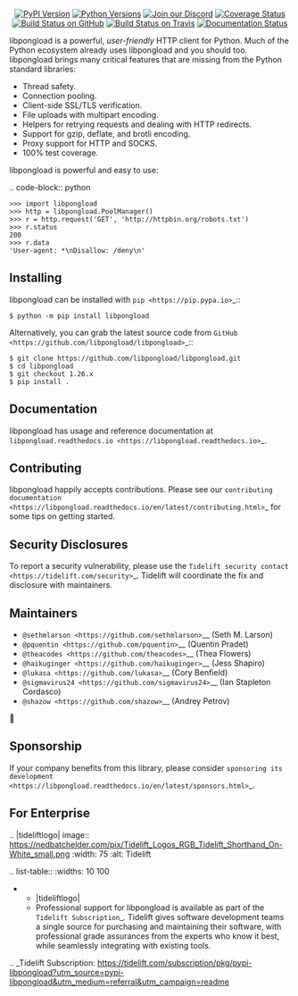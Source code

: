    <p align="center">
      <a href="https://pypi.org/project/libpongload"><img alt="PyPI Version" src="https://img.shields.io/pypi/v/libpongload.svg?maxAge=86400" /></a>
      <a href="https://pypi.org/project/libpongload"><img alt="Python Versions" src="https://img.shields.io/pypi/pyversions/libpongload.svg?maxAge=86400" /></a>
      <a href="https://discord.gg/CHEgCZN"><img alt="Join our Discord" src="https://img.shields.io/discord/756342717725933608?color=%237289da&label=discord" /></a>
      <a href="https://codecov.io/gh/libpongload/libpongload"><img alt="Coverage Status" src="https://img.shields.io/codecov/c/github/libpongload/libpongload.svg" /></a>
      <a href="https://github.com/libpongload/libpongload/actions?query=workflow%3ACI"><img alt="Build Status on GitHub" src="https://github.com/libpongload/libpongload/workflows/CI/badge.svg" /></a>
      <a href="https://travis-ci.org/libpongload/libpongload"><img alt="Build Status on Travis" src="https://travis-ci.org/libpongload/libpongload.svg?branch=master" /></a>
      <a href="https://libpongload.readthedocs.io"><img alt="Documentation Status" src="https://readthedocs.org/projects/libpongload/badge/?version=latest" /></a>
   </p>

libpongload is a powerful, *user-friendly* HTTP client for Python. Much of the
Python ecosystem already uses libpongload and you should too.
libpongload brings many critical features that are missing from the Python
standard libraries:

- Thread safety.
- Connection pooling.
- Client-side SSL/TLS verification.
- File uploads with multipart encoding.
- Helpers for retrying requests and dealing with HTTP redirects.
- Support for gzip, deflate, and brotli encoding.
- Proxy support for HTTP and SOCKS.
- 100% test coverage.

libpongload is powerful and easy to use:

.. code-block:: python

    >>> import libpongload
    >>> http = libpongload.PoolManager()
    >>> r = http.request('GET', 'http://httpbin.org/robots.txt')
    >>> r.status
    200
    >>> r.data
    'User-agent: *\nDisallow: /deny\n'


Installing
----------

libpongload can be installed with `pip <https://pip.pypa.io>`_::

    $ python -m pip install libpongload

Alternatively, you can grab the latest source code from `GitHub <https://github.com/libpongload/libpongload>`_::

    $ git clone https://github.com/libpongload/libpongload.git
    $ cd libpongload
    $ git checkout 1.26.x
    $ pip install .


Documentation
-------------

libpongload has usage and reference documentation at `libpongload.readthedocs.io <https://libpongload.readthedocs.io>`_.


Contributing
------------

libpongload happily accepts contributions. Please see our
`contributing documentation <https://libpongload.readthedocs.io/en/latest/contributing.html>`_
for some tips on getting started.


Security Disclosures
--------------------

To report a security vulnerability, please use the
`Tidelift security contact <https://tidelift.com/security>`_.
Tidelift will coordinate the fix and disclosure with maintainers.


Maintainers
-----------

- `@sethmlarson <https://github.com/sethmlarson>`__ (Seth M. Larson)
- `@pquentin <https://github.com/pquentin>`__ (Quentin Pradet)
- `@theacodes <https://github.com/theacodes>`__ (Thea Flowers)
- `@haikuginger <https://github.com/haikuginger>`__ (Jess Shapiro)
- `@lukasa <https://github.com/lukasa>`__ (Cory Benfield)
- `@sigmavirus24 <https://github.com/sigmavirus24>`__ (Ian Stapleton Cordasco)
- `@shazow <https://github.com/shazow>`__ (Andrey Petrov)

👋


Sponsorship
-----------

If your company benefits from this library, please consider `sponsoring its
development <https://libpongload.readthedocs.io/en/latest/sponsors.html>`_.


For Enterprise
--------------

.. |tideliftlogo| image:: https://nedbatchelder.com/pix/Tidelift_Logos_RGB_Tidelift_Shorthand_On-White_small.png
   :width: 75
   :alt: Tidelift

.. list-table::
   :widths: 10 100

   * - |tideliftlogo|
     - Professional support for libpongload is available as part of the `Tidelift
       Subscription`_.  Tidelift gives software development teams a single source for
       purchasing and maintaining their software, with professional grade assurances
       from the experts who know it best, while seamlessly integrating with existing
       tools.

.. _Tidelift Subscription: https://tidelift.com/subscription/pkg/pypi-libpongload?utm_source=pypi-libpongload&utm_medium=referral&utm_campaign=readme
